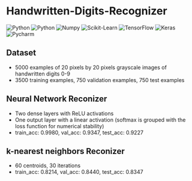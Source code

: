 # Handwritten-Digits-Recognizer
<img alt="Python" src="https://img.shields.io/badge/python-%2314354C.svg?style=for-the-badge&logo=python&logoColor=white"/> <img alt="Python" src="https://img.shields.io/badge/numpy-%23013243.svg?style=for-the-badge&logo=numpy&logoColor=white" />  <img alt="Numpy" 
src="https://img.shields.io/badge/scikit--learn-%23F7931E.svg?style=for-the-badge&logo=scikit-learn&logoColor=white" /> <img alt="Scikit-Learn" 
src="https://img.shields.io/badge/TensorFlow-%23FF6F00.svg?style=for-the-badge&logo=TensorFlow&logoColor=white" /> <img alt="TensorFlow" src="https://img.shields.io/badge/Keras-%23D00000.svg?style=for-the-badge&logo=Keras&logoColor=white"/> <img alt="Keras" 
src="https://img.shields.io/badge/pycharm-143?style=for-the-badge&logo=pycharm&logoColor=black&color=00b35a&labelColor=00b35a" /> <img alt="Pycharm" 
src="https://img.shields.io/badge/Jupyter-%23F37626.svg?style=for-the-badge&logo=Jupyter&logoColor=white" /> 



## Dataset
- 5000 examples of 20 pixels by 20 pixels grayscale images of handwritten digits 0-9
- 3500 training examples, 750 validation examples, 750 test examples

## Neural Network Reconizer 
- Two dense layers with ReLU activations
- One output layer with a linear activation (softmax is grouped with the loss function for numerical stability)
- train_acc: 0.9980, val_acc: 0.9347, test_acc: 0.9227

## k-nearest neighbors Reconizer
- 60 centroids, 30 iterations
- train_acc: 0.8214, val_acc: 0.8440, test_acc: 0.8347
